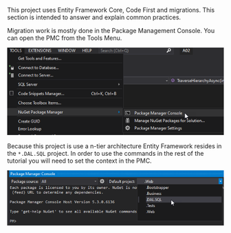 This project uses Entity Framework Core, Code First and migrations. This section is intended to answer and explain common practices.

Migration work is mostly done in the Package Management Console. You can open the PMC from the Tools Menu.

![image.png](/.attachments/image-1dd2beec-ce9c-4132-8c61-fa8a1cd44d95.png)

Because this project is use a n-tier architecture Entity Framework resides in the `*.DAL.SQL` project. In order to use the commands in the rest of the tutorial you will need to set the context in the PMC.

![image.png](/.attachments/image-705a2845-e594-4c7b-a36e-8ec9f0576511.png)
